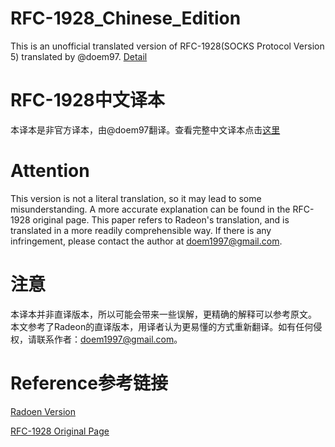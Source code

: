 # RFC-1928_Chinese_Edition
This is an unofficial translated version of RFC-1928(SOCKS Protocol Version 5) translated by @doem97. [Detail](https://github.com/doem97/RFC-1928_Chinese_Edition/blob/master/RFC1928%20-%20Translation.md)

# RFC-1928中文译本
本译本是非官方译本，由@doem97翻译。查看完整中文译本点击[这里](https://github.com/doem97/RFC-1928_Chinese_Edition/blob/master/RFC1928%20-%20Translation.md)


# Attention
This version is not a literal translation, so it may lead to some misunderstanding. A more accurate explanation can be found in the RFC-1928 original page.
This paper refers to Radeon's translation, and is translated in a more readily comprehensible way. If there is any infringement, please contact the author at doem1997@gmail.com.

# 注意
本译本并非直译版本，所以可能会带来一些误解，更精确的解释可以参考原文。
本文参考了Radeon的直译版本，用译者认为更易懂的方式重新翻译。如有任何侵权，请联系作者：doem1997@gmail.com。

# Reference参考链接
[Radoen Version](http://man.chinaunix.net/develop/rfc/RFC1928.txt)

[RFC-1928 Original Page](https://www.ietf.org/rfc/rfc1928.txt)
